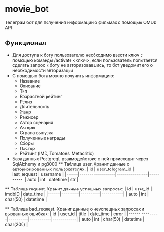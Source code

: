 # movie_bot
Телеграм бот для получения информации о фильмах с помощью OMDb API
## Функционал
* Для доступа к боту пользователю необходимо ввести ключ с помощью команды /activate <ключ>, если пользователь попытается сделать запрос к боту не авторизовавшись, то бот уведомит его о необходимости авторизации
* С помощью бота можно получить информацию:
    - Название
    - Описание
    - Тип
    - Возрастной рейтинг
    - Релиз
    - Длительность
    - Жанр
    - Режисер
    - Автор сценария
    - Актеры
    - Страна выпуска
    - Полученные награды
    - Сборы
    - Постер
    - Рейтинг (IMD, Tomatoes, Metacritic)
* База данных Postgreql, взаимодействие с ней происходит через SqlAlchemy и pg8000
** Таблица user. Хранит данные о авторизированных пользователях:
  |  id  | user_telegram_id |  last_request  | username |
  |------|------------------|----------------|----------|
  | auto |        int       |     datetime   |    str   |
  
** Таблица request. Хранит данные успешных запросах:
  |  id  | user_id |  imdbID  | date_time |
  |------|---------|----------|-----------|
  | auto |   int   | char(50) |  datetime |

  ** Таблица bad_request. Хранит данные о неуспешных запросах и вызванных ошибках:
  |  id  | user_id |   title  | date_time |    error   |
  |------|---------|----------|-----------|------------|
  | auto |   int   | char(50) |  datetime |  char(200) |
